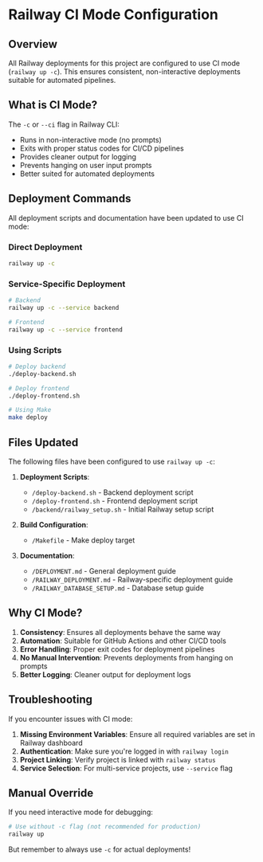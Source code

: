 # Railway CI Mode Configuration

## Overview

All Railway deployments for this project are configured to use CI mode (`railway up -c`). This ensures consistent, non-interactive deployments suitable for automated pipelines.

## What is CI Mode?

The `-c` or `--ci` flag in Railway CLI:
- Runs in non-interactive mode (no prompts)
- Exits with proper status codes for CI/CD pipelines
- Provides cleaner output for logging
- Prevents hanging on user input prompts
- Better suited for automated deployments

## Deployment Commands

All deployment scripts and documentation have been updated to use CI mode:

### Direct Deployment
```bash
railway up -c
```

### Service-Specific Deployment
```bash
# Backend
railway up -c --service backend

# Frontend
railway up -c --service frontend
```

### Using Scripts
```bash
# Deploy backend
./deploy-backend.sh

# Deploy frontend
./deploy-frontend.sh

# Using Make
make deploy
```

## Files Updated

The following files have been configured to use `railway up -c`:

1. **Deployment Scripts**:
   - `/deploy-backend.sh` - Backend deployment script
   - `/deploy-frontend.sh` - Frontend deployment script
   - `/backend/railway_setup.sh` - Initial Railway setup script

2. **Build Configuration**:
   - `/Makefile` - Make deploy target

3. **Documentation**:
   - `/DEPLOYMENT.md` - General deployment guide
   - `/RAILWAY_DEPLOYMENT.md` - Railway-specific deployment guide
   - `/RAILWAY_DATABASE_SETUP.md` - Database setup guide

## Why CI Mode?

1. **Consistency**: Ensures all deployments behave the same way
2. **Automation**: Suitable for GitHub Actions and other CI/CD tools
3. **Error Handling**: Proper exit codes for deployment pipelines
4. **No Manual Intervention**: Prevents deployments from hanging on prompts
5. **Better Logging**: Cleaner output for deployment logs

## Troubleshooting

If you encounter issues with CI mode:

1. **Missing Environment Variables**: Ensure all required variables are set in Railway dashboard
2. **Authentication**: Make sure you're logged in with `railway login`
3. **Project Linking**: Verify project is linked with `railway status`
4. **Service Selection**: For multi-service projects, use `--service` flag

## Manual Override

If you need interactive mode for debugging:
```bash
# Use without -c flag (not recommended for production)
railway up
```

But remember to always use `-c` for actual deployments!